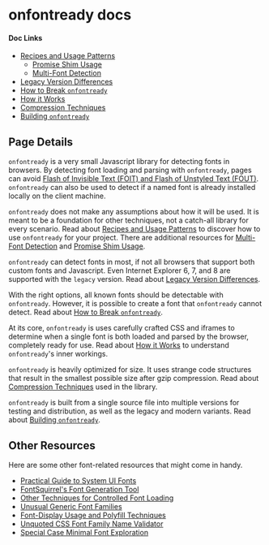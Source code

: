 # onfontready docs

#### Doc Links
* [Recipes and Usage Patterns](recipesAndUsagePatterns.md)
    - [Promise Shim Usage](promiseShimUsage.md)
    - [Multi-Font Detection](multiFontDetection.md)
* [Legacy Version Differences](legacyVersionDifferences.md)
* [How to Break `onfontready`](howToBreakOnfontready.md)
* [How it Works](howItWorks.md)
* [Compression Techniques](compressionTechniques.md)
* [Building `onfontready`](buildingOnfontready.md)

## Page Details

`onfontready` is a very small Javascript library for detecting fonts in browsers. By detecting font loading and parsing with `onfontready`, pages can avoid [Flash of Invisible Text (FOIT) and Flash of Unstyled Text (FOUT)](https://css-tricks.com/fout-foit-foft/). `onfontready` can also be used to detect if a named font is already installed locally on the client machine.

`onfontready` does not make any assumptions about how it will be used. It is meant to be a foundation for other techniques, not a catch-all library for every scenario. Read about [Recipes and Usage Patterns](recipesAndUsagePatterns.md) to discover how to use `onfontready` for your project. There are additional resources for [Multi-Font Detection](multiFontDetection.md) and [Promise Shim Usage](promiseShimUsage.md).

`onfontready` can detect fonts in most, if not all browsers that support both custom fonts and Javascript. Even Internet Explorer 6, 7, and 8 are supported with the `legacy` version. Read about [Legacy Version Differences](legacyVersionDifferences.md).

With the right options, all known fonts should be detectable with `onfontready`. However, it is possible to create a font that `onfontready` cannot detect. Read about [How to Break `onfontready`](howToBreakOnfontready.md).

At its core, `onfontready` is uses carefully crafted CSS and iframes to determine when a single font is both loaded and parsed by the browser, completely ready for use. Read about [How it Works](howItWorks.md) to understand `onfontready`'s inner workings.

`onfontready` is heavily optimized for size. It uses strange code structures that result in the smallest possible size after gzip compression. Read about [Compression Techniques](compressionTechniques.md) used in the library.

`onfontready` is built from a single source file into multiple versions for testing and distribution, as well as the legacy and modern variants. Read about [Building `onfontready`](buildingOnfontready.md).


## Other Resources

Here are some other font-related resources that might come in handy.

* [Practical Guide to System UI Fonts](https://www.smashingmagazine.com/2015/11/using-system-ui-fonts-practical-guide/)
* [FontSquirrel's Font Generation Tool](https://www.fontsquirrel.com/tools/webfont-generator)
* [Other Techniques for Controlled Font Loading](https://www.filamentgroup.com/lab/font-loading.html)
* [Unusual Generic Font Families](http://furbo.org/2015/07/09/i-left-my-system-fonts-in-san-francisco/)
* [Font-Display Usage and Polyfill Techniques](https://css-tricks.com/font-display-masses/)
* [Unquoted CSS Font Family Name Validator](https://mothereff.in/font-family)
* [Special Case Minimal Font Exploration](http://processingjs.nihongoresources.com/the_smallest_font/)
